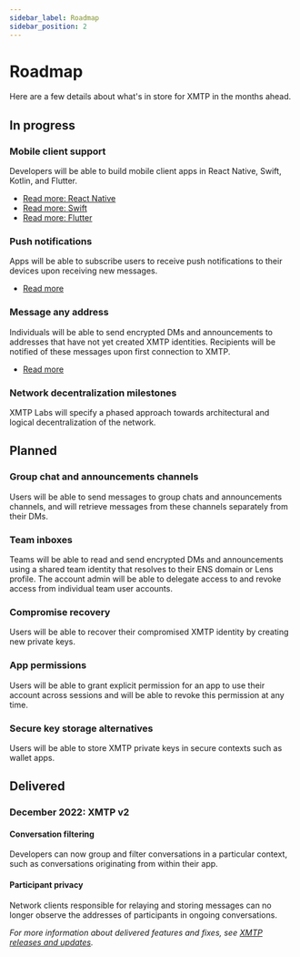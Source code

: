 ```yaml
---
sidebar_label: Roadmap
sidebar_position: 2
---
```


# Roadmap

Here are a few details about what's in store for XMTP in the months ahead.

## In progress

### Mobile client support

Developers will be able to build mobile client apps in React Native, Swift, Kotlin, and Flutter.

- [Read more: React Native](https://github.com/xmtp/xmtp-js/issues/170)
- [Read more: Swift](https://github.com/xmtp/xmtp-ios/issues/7)
- [Read more: Flutter](https://github.com/xmtp/xmtp-flutter/issues/4)

### Push notifications

Apps will be able to subscribe users to receive push notifications to their devices upon receiving new messages.

- [Read more](https://github.com/xmtp/example-notification-server-go)

### Message any address

Individuals will be able to send encrypted DMs and announcements to addresses that have not yet created XMTP identities. Recipients will be notified of these messages upon first connection to XMTP.

- [Read more](https://github.com/xmtp/xmtp-memo-js)

### Network decentralization milestones

XMTP Labs will specify a phased approach towards architectural and logical decentralization of the network.

## Planned

### Group chat and announcements channels

Users will be able to send messages to group chats and announcements channels, and will retrieve messages from these channels separately from their DMs.

### Team inboxes

Teams will be able to read and send encrypted DMs and announcements using a shared team identity that resolves to their ENS domain or Lens profile. The account admin will be able to delegate access to and revoke access from individual team user accounts.

### Compromise recovery

Users will be able to recover their compromised XMTP identity by creating new private keys.

### App permissions

Users will be able to grant explicit permission for an app to use their account across sessions and will be able to revoke this permission at any time.

### Secure key storage alternatives

Users will be able to store XMTP private keys in secure contexts such as wallet apps.

## Delivered

### December 2022: XMTP v2

#### Conversation filtering

Developers can now group and filter conversations in a particular context, such as conversations originating from within their app.

#### Participant privacy

Network clients responsible for relaying and storing messages can no longer observe the addresses of participants in ongoing conversations.

_For more information about delivered features and fixes, see [XMTP releases and updates](/docs/dev-concepts/xmtp-releases)._

<!--
## Researching

Read the [XMTP litepaper]() to learn about key concepts on XMTP's research roadmap.
-->
